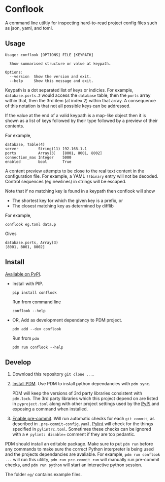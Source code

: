 # Conflook

A command line utiltiy for inspecting hard-to-read project config files such as json, yaml, and toml.

## Usage

```
Usage: conflook [OPTIONS] FILE [KEYPATH]

  Show summarised structure or value at keypath.

Options:
  --version  Show the version and exit.
  --help     Show this message and exit.
```

Keypath is a dot separated list of keys or indicies. For example, `database.ports.2` would access the `database` table, then the `ports` array within that, then the 3rd item (at index 2) within that array. A consequence of this notation is that not all possible keys can be addressed.

If the value at the end of a valid keypath is a map-like object then it is shown as a list of keys followed by their type followed by a preview of their contents.

For example,

```
database, Table(4)
server         String(11) 192.168.1.1
ports          Array(3)   [8001, 8001, 8002]
connection_max Integer    5000
enabled        bool       True
```

A content preview attempts to be close to the real text content in the configuration file. For example, a YAML `!!binary` entry will not be decoded. Control sequences (eg newlines) in strings will be escaped.

Note that if no matching key is found in a keypath then conflook will show

- The shortest key for which the given key is a prefix, or
- The closest matching key as determined by difflib

For example,

```
conflook eg.toml data.p
```

Gives

```
database.ports, Array(3)
[8001, 8001, 8002]
```

## Install

[Avaliable on PyPI](https://pypi.org/project/conflook/).

- Install with PIP.

  ```
  pip install conflook
  ```

  Run from command line

  ```
  conflook --help
  ```

- OR, Add as development dependancy to PDM project.

  ```
  pdm add --dev conflook
  ```

  Run from `pdm`

  ```
  pdm run conflook --help
  ```

## Develop

1. Download this repository `git clone ...`.

2. [Install PDM](https://pdm.fming.dev/#installation).
   Use PDM to install python dependancies with `pdm sync`.

   PDM will keep the versions of 3rd party libraries consistent with `pdm.lock`. The 3rd party libraries which this project depend on are listed in `pyproject.toml` along with other project settings used by the [PyPI](https://pypi.org) and exposing a command when installed.

3. [Enable pre-commit](https://pre-commit.com/#install).
   Will run automatic checks for each `git commit`, as described in `.pre-commit-config.yaml`. [Pylint](https://pylint.org) will check for the things specified in `pylintrc.toml`. Sometimes these checks can be ignored with a `# pylint: disable=` comment if they are too pedantic.

PDM should install an editable package. Make sure to put `pdm run` before any commands to make sure the correct Python interpreter is being used and the projects dependancies are avaliable. For example, `pdm run conflook ...` will run this utility, `pdm run pre-commit run` will manually run pre-commit checks, and `pdm run python` will start an interactive python session.

The folder `eg/` contains example files.
